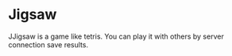 # Jigsaw
 JJigsaw is a game like tetris. You can play it with others by server connection save results.
